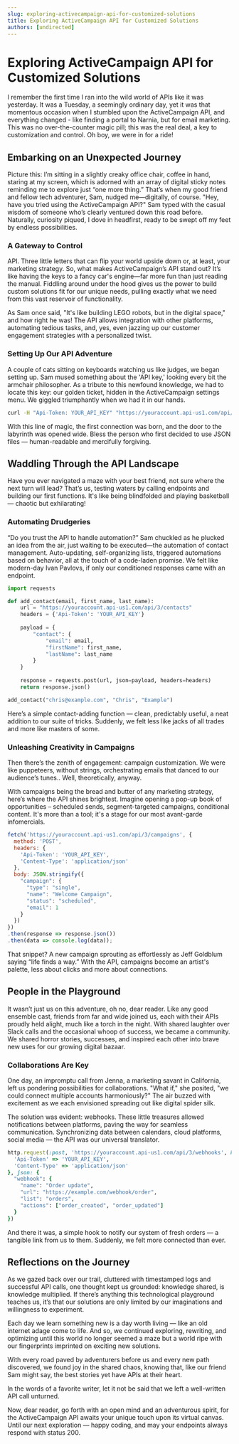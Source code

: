 ```yaml
---
slug: exploring-activecampaign-api-for-customized-solutions
title: Exploring ActiveCampaign API for Customized Solutions
authors: [undirected]
---
```



# Exploring ActiveCampaign API for Customized Solutions

I remember the first time I ran into the wild world of APIs like it was yesterday. It was a Tuesday, a seemingly ordinary day, yet it was that momentous occasion when I stumbled upon the ActiveCampaign API, and everything changed - like finding a portal to Narnia, but for email marketing. This was no over-the-counter magic pill; this was the real deal, a key to customization and control. Oh boy, we were in for a ride!

## Embarking on an Unexpected Journey

Picture this: I’m sitting in a slightly creaky office chair, coffee in hand, staring at my screen, which is adorned with an array of digital sticky notes reminding me to explore just “one more thing.” That’s when my good friend and fellow tech adventurer, Sam, nudged me—digitally, of course. "Hey, have you tried using the ActiveCampaign API?" Sam typed with the casual wisdom of someone who’s clearly ventured down this road before. Naturally, curiosity piqued, I dove in headfirst, ready to be swept off my feet by endless possibilities.

### A Gateway to Control

API. Three little letters that can flip your world upside down or, at least, your marketing strategy. So, what makes ActiveCampaign’s API stand out? It’s like having the keys to a fancy car's engine—far more fun than just reading the manual. Fiddling around under the hood gives us the power to build custom solutions fit for our unique needs, pulling exactly what we need from this vast reservoir of functionality. 

As Sam once said, "It's like building LEGO robots, but in the digital space," and how right he was! The API allows integration with other platforms, automating tedious tasks, and, yes, even jazzing up our customer engagement strategies with a personalized twist.

### Setting Up Our API Adventure

A couple of cats sitting on keyboards watching us like judges, we began setting up. Sam mused something about the 'API key,' looking every bit the armchair philosopher. As a tribute to this newfound knowledge, we had to locate this key: our golden ticket, hidden in the ActiveCampaign settings menu. We giggled triumphantly when we had it in our hands.

```bash
curl -H "Api-Token: YOUR_API_KEY" "https://youraccount.api-us1.com/api/3/contacts"
```
With this line of magic, the first connection was born, and the door to the labyrinth was opened wide. Bless the person who first decided to use JSON files — human-readable and mercifully forgiving.

## Waddling Through the API Landscape

Have you ever navigated a maze with your best friend, not sure where the next turn will lead? That’s us, testing waters by calling endpoints and building our first functions. It's like being blindfolded and playing basketball — chaotic but exhilarating!

### Automating Drudgeries

“Do you trust the API to handle automation?” Sam chuckled as he plucked an idea from the air, just waiting to be executed—the automation of contact management. Auto-updating, self-organizing lists, triggered automations based on behavior, all at the touch of a code-laden promise. We felt like modern-day Ivan Pavlovs, if only our conditioned responses came with an endpoint.

```python
import requests

def add_contact(email, first_name, last_name):
    url = "https://youraccount.api-us1.com/api/3/contacts"
    headers = {'Api-Token': 'YOUR_API_KEY'}
    
    payload = {
        "contact": {
            "email": email,
            "firstName": first_name,
            "lastName": last_name
        }
    }
    
    response = requests.post(url, json=payload, headers=headers)
    return response.json()

add_contact("chris@example.com", "Chris", "Example")
```

Here’s a simple contact-adding function — clean, predictably useful, a neat addition to our suite of tricks. Suddenly, we felt less like jacks of all trades and more like masters of some.

### Unleashing Creativity in Campaigns

Then there’s the zenith of engagement: campaign customization. We were like puppeteers, without strings, orchestrating emails that danced to our audience’s tunes.. Well, theoretically, anyway.

With campaigns being the bread and butter of any marketing strategy, here’s where the API shines brightest. Imagine opening a pop-up book of opportunities – scheduled sends, segment-targeted campaigns, conditional content. It's more than a tool; it's a stage for our most avant-garde infomercials.

```javascript
fetch('https://youraccount.api-us1.com/api/3/campaigns', {
  method: 'POST',
  headers: {
    'Api-Token': 'YOUR_API_KEY',
    'Content-Type': 'application/json'
  },
  body: JSON.stringify({
    "campaign": {
      "type": "single",
      "name": "Welcome Campaign",
      "status": "scheduled",
      "email": 1
    }
  })
})
.then(response => response.json())
.then(data => console.log(data));
```

That snippet? A new campaign sprouting as effortlessly as Jeff Goldblum saying “life finds a way.” With the API, campaigns become an artist's palette, less about clicks and more about connections.

## People in the Playground

It wasn’t just us on this adventure, oh no, dear reader. Like any good ensemble cast, friends from far and wide joined us, each with their APIs proudly held alight, much like a torch in the night. With shared laughter over Slack calls and the occasional whoop of success, we became a community. We shared horror stories, successes, and inspired each other into brave new uses for our growing digital bazaar.

### Collaborations Are Key

One day, an impromptu call from Jenna, a marketing savant in California, left us pondering possibilities for collaborations. "What if," she posited, "we could connect multiple accounts harmoniously?" The air buzzed with excitement as we each envisioned spreading out like digital spider silk.

The solution was evident: webhooks. These little treasures allowed notifications between platforms, paving the way for seamless communication. Synchronizing data between calendars, cloud platforms, social media — the API was our universal translator.

```ruby
http.request(:post, 'https://youraccount.api-us1.com/api/3/webhooks', headers: {
  'Api-Token' => 'YOUR_API_KEY',
  'Content-Type' => 'application/json'
}, json: {
  "webhook": {
    "name": "Order update",
    "url": "https://example.com/webhook/order",
    "list": "orders",
    "actions": ["order_created", "order_updated"]
  }
})
```

And there it was, a simple hook to notify our system of fresh orders — a tangible link from us to them. Suddenly, we felt more connected than ever.

## Reflections on the Journey

As we gazed back over our trail, cluttered with timestamped logs and successful API calls, one thought kept us grounded: knowledge shared, is knowledge multiplied. If there’s anything this technological playground teaches us, it’s that our solutions are only limited by our imaginations and willingness to experiment.

Each day we learn something new is a day worth living — like an old internet adage come to life. And so, we continued exploring, rewriting, and optimizing until this world no longer seemed a maze but a world ripe with our fingerprints imprinted on exciting new solutions. 

With every road paved by adventurers before us and every new path discovered, we found joy in the shared chaos, knowing that, like our friend Sam might say, the best stories yet have APIs at their heart. 

In the words of a favorite writer, let it not be said that we left a well-written API call unturned.

Now, dear reader, go forth with an open mind and an adventurous spirit, for the ActiveCampaign API awaits your unique touch upon its virtual canvas. Until our next exploration — happy coding, and may your endpoints always respond with status 200.